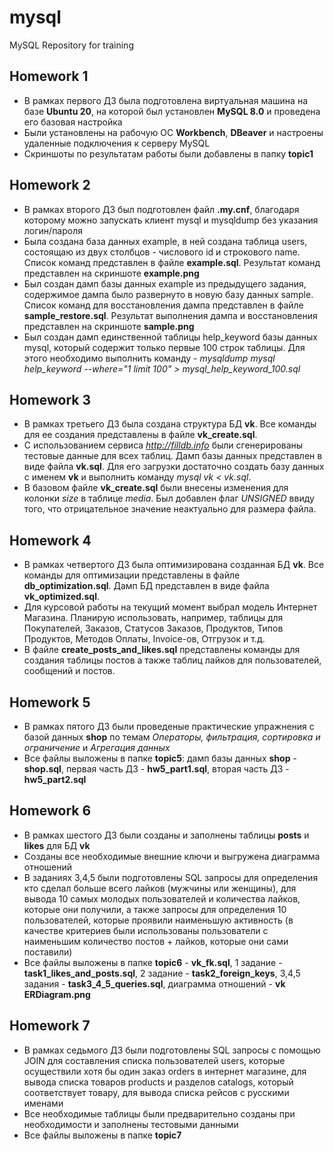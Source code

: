 # mysql
MySQL Repository for training

## Homework 1
 - В рамках первого ДЗ была подготовлена виртуальная машина на базе **Ubuntu 20**, на которой был установлен **MySQL 8.0** и проведена его базовая настройка
 - Были установлены на рабочую ОС **Workbench**, **DBeaver** и настроены удаленные подключения к серверу MySQL
 - Скриншоты по результатам работы были добавлены в папку **topic1**

## Homework 2
 - В рамках второго ДЗ был подготовлен файл **.my.cnf**, благодаря которому можно запускать клиент mysql и mysqldump без указания логин/пароля
 - Была создана база данных example, в ней создана таблица users, состоящаю из двух столбцов - числового id и строкового name. Список команд представлен в файле **example.sql**. Результат команд представлен на скриншоте **example.png**
 - Был создан дамп базы данных example из предыдущего задания, содержимое дампа было развернуто в новую базу данных sample. Список команд для восстановления дампа представлен в файле **sample_restore.sql**. Результат выполнения дампа и восстановления представлен на скриншоте **sample.png**
 - Был создан дамп единственной таблицы help_keyword базы данных mysql, который содержит только первые 100 строк таблицы. Для этого необходимо выполнить команду - *mysqldump mysql help_keyword --where="1 limit 100" > mysql_help_keyword_100.sql*

## Homework 3
 - В рамках третьего ДЗ была создана структура БД **vk**. Все команды для ее создания представлены в файле **vk_create.sql**.
 - С использованием сервиса *http://filldb.info* были сгенерированы тестовые данные для всех таблиц. Дамп базы данных представлен в виде файла **vk.sql**. Для его загрузки достаточно создать базу данных с именем **vk** и выполнить команду *mysql vk < vk.sql*.
 - В базовом файле **vk_create.sql** были внесены изменения для колонки *size* в таблице *media*. Был добавлен флаг *UNSIGNED* ввиду того, что отрицательное значение неактуально для размера файла.

## Homework 4
 - В рамках четвертого ДЗ была оптимизирована созданная БД **vk**. Все команды для оптимизации представлены в файле **db_optimization.sql**. Дамп БД представлен в виде файла **vk_optimized.sql**.
 - Для курсовой работы на текущий момент выбрал модель Интернет Магазина. Планирую использовать, например, таблицы для Покупателей, Заказов, Статусов Заказов, Продуктов, Типов Продуктов, Методов Оплаты, Invoice-ов, Отгрузок и т.д. 
 - В файле **create_posts_and_likes.sql** представлены команды для создания таблицы постов а также таблиц лайков для пользователей, сообщений и постов. 

## Homework 5
 - В рамках пятого ДЗ были проведеные практические упражнения с базой данных **shop** по темам *Операторы, фильтрация, сортировка и ограничение* и *Агрегация данных*
 - Все файлы выложены в папке **topic5**: дамп базы данных **shop** - **shop.sql**, первая часть ДЗ - **hw5_part1.sql**, вторая часть ДЗ - **hw5_part2.sql**

## Homework 6
- В рамках шестого ДЗ были созданы и заполнены таблицы **posts** и **likes** для БД **vk**
- Созданы все необходимые внешние ключи и выгружена диаграмма отношений
- В заданиях 3,4,5 были подготовлены SQL запросы для определения кто сделал больше всего лайков (мужчины или женщины), для вывода 10 самых молодых пользователей и количества лайков, которые они получили, а также запросы для определения 10 пользователей, которые проявили наименьшую активность (в качестве критериев были использованы пользователи с наименьшим количество постов + лайков, которые они сами поставили)
- Все файлы выложены в папке **topic6** - **vk_fk.sql**, 1 задание - **task1_likes_and_posts.sql**, 2 задание - **task2_foreign_keys**, 3,4,5 задания - **task3_4_5_queries.sql**, диаграмма отношений - **vk ERDiagram.png**

## Homework 7
 - В рамках седьмого ДЗ были подготовлены SQL запросы с помощью JOIN для составления списка пользователей users, которые осуществили хотя бы один заказ orders в интернет магазине, для вывода списка товаров products и разделов catalogs, который соответствует товару, для вывода списка рейсов с русскими именами
 - Все необходимые таблицы были предварительно созданы при необходимости и заполнены тестовыми данными
 - Все файлы выложены в папке **topic7**  
